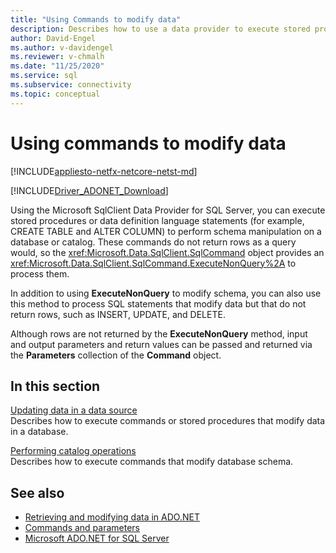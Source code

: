 ```yaml
---
title: "Using Commands to modify data"
description: Describes how to use a data provider to execute stored procedures or data definition language (DDL) statements.
author: David-Engel
ms.author: v-davidengel
ms.reviewer: v-chmalh
ms.date: "11/25/2020"
ms.service: sql
ms.subservice: connectivity
ms.topic: conceptual
---
```

# Using commands to modify data

[!INCLUDE[appliesto-netfx-netcore-netst-md](../../includes/appliesto-netfx-netcore-netst-md.md)]

[!INCLUDE[Driver_ADONET_Download](../../includes/driver_adonet_download.md)]

Using the Microsoft SqlClient Data Provider for SQL Server, you can execute stored procedures or data definition language statements (for example, CREATE TABLE and ALTER COLUMN) to perform schema manipulation on a database or catalog. These commands do not return rows as a query would, so the <xref:Microsoft.Data.SqlClient.SqlCommand> object provides an <xref:Microsoft.Data.SqlClient.SqlCommand.ExecuteNonQuery%2A> to process them.

In addition to using **ExecuteNonQuery** to modify schema, you can also use this method to process SQL statements that modify data but that do not return rows, such as INSERT, UPDATE, and DELETE.

Although rows are not returned by the **ExecuteNonQuery** method, input and output parameters and return values can be passed and returned via the **Parameters** collection of the **Command** object.

## In this section

[Updating data in a data source](update-data-inside-data-source.md)  
Describes how to execute commands or stored procedures that modify data in a database.

[Performing catalog operations](perform-catalog-operations.md)  
Describes how to execute commands that modify database schema.

## See also

- [Retrieving and modifying data in ADO.NET](retrieving-modifying-data.md)
- [Commands and parameters](commands-parameters.md)
- [Microsoft ADO.NET for SQL Server](microsoft-ado-net-sql-server.md)
